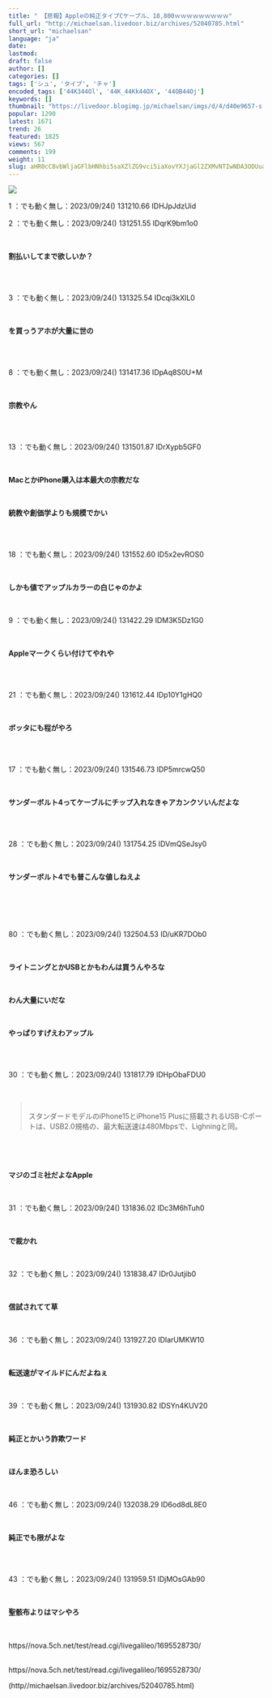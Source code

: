 ```yaml
---
title: " 【悲報】Appleの純正タイプCケーブル、18,800ｗｗｗｗｗｗｗｗｗ"
full_url: "http://michaelsan.livedoor.biz/archives/52040785.html"
short_url: "michaelsan"
language: "ja"
date: 
lastmod: 
draft: false
author: []
categories: []
tags: ['シュ', 'タイプ', 'チャ']
encoded_tags: ['44K344Ol', '44K_44Kk44OX', '44OB44Oj']
keywords: []
thumbnail: "https://livedoor.blogimg.jp/michaelsan/imgs/d/4/d40e9657-s.jpg"
popular: 1290
latest: 1671
trend: 26
featured: 1825
views: 567
comments: 199
weight: 11
slug: aHR0cC8vbWljaGFlbHNhbi5saXZlZG9vci5iaXovYXJjaGl2ZXMvNTIwNDA3ODUuaHRtbA==
---
```


![](https://livedoor.blogimg.jp/michaelsan/imgs/d/4/d40e9657-s.jpg)

<div><p>1 ：でも動く無し：2023/09/24() 131210.66 IDHJpJdzUid</p><p>2 ：でも動く無し：2023/09/24() 131251.55 IDqrK9bm1o0</p><br><b><p>割払いしてまで欲しいか？</p><br></b><br><p>3 ：でも動く無し：2023/09/24() 131325.54 IDcqi3kXlL0</p><br><b><p>を買っうアホが大量に世の </p><br></b><br><p>8 ：でも動く無し：2023/09/24() 131417.36 IDpAq8S0U+M</p><br><p><b>宗教やん <br></b><br></p><br><p>13 ：でも動く無し：2023/09/24() 131501.87 IDrXypb5GF0</p><br><p><b><p>MacとかiPhone購入は本最大の宗教だな</p></b></p><p><b><p><br></p></b></p><b><p>統教や創価学よりも規模でかい </p><br></b><br><p>18 ：でも動く無し：2023/09/24() 131552.60 ID5x2evROS0</p><br><b><p>しかも値でアップルカラーの白じゃのかよ </p></b><br><p>9 ：でも動く無し：2023/09/24() 131422.29 IDM3K5Dz1G0</p><br><b><p>Appleマークくらい付けてやれや </p><br></b><br><p>21 ：でも動く無し：2023/09/24() 131612.44 IDp10Y1gHQ0</p><br><b><p>ボッタにも程がやろ </p><br></b><br><p>17 ：でも動く無し：2023/09/24() 131546.73 IDP5mrcwQ50</p><br><b><p>サンダーボルト4ってケーブルにチップ入れなきゃアカンクソいんだよな </p><br></b><br><p>28 ：でも動く無し：2023/09/24() 131754.25 IDVmQSeJsy0</p><br><b><p><p>サンダーボルト4でも普こんな値しねえよ </p><br></p><br></b><br><p>80 ：でも動く無し：2023/09/24() 132504.53 ID/uKR7DOb0</p><br><p><b><p>ライトニングとかUSBとかもわんは買うんやろな</p></b></p><p><b><p><br></p></b></p><p><b><p>わん大量にいだな</p></b></p><p><b><p><br></p></b></p><b><p>やっぱりすげえわアップル </p><br></b><br><p>30 ：でも動く無し：2023/09/24() 131817.79 IDHpObaFDU0</p><br><blockquote><br>スタンダードモデルのiPhone15とiPhone15 Plusに搭載されるUSB-Cポートは、USB2.0規格の、最大転送速は480Mbpsで、Lighningと同。<br></blockquote><br><p><p><b><br></b></p></p><p><b>マジのゴミ社だよなApple </b></p><br><p>31 ：でも動く無し：2023/09/24() 131836.02 IDc3M6hTuh0</p><br><p><b><p>で裁かれ <br></p></b></p><br><p>32 ：でも動く無し：2023/09/24() 131838.47 IDr0Jutjib0</p><br><p><b>信試されてて草 </b></p><br><p>36 ：でも動く無し：2023/09/24() 131927.20 IDlarUMKW10</p><br><b><p>転送速がマイルドにんだよねぇ </p></b><br><p>39 ：でも動く無し：2023/09/24() 131930.82 IDSYn4KUV20</p><br><p><b><p>純正とかいう詐欺ワード</p></b></p><p><b><p><br></p></b></p><b><p>ほんま恐ろしい </p></b><br><p>46 ：でも動く無し：2023/09/24() 132038.29 ID6od8dL8E0</p><br><b><p>純正でも限がよな </p><br></b><br><p>43 ：でも動く無し：2023/09/24() 131959.51 IDjMOsGAb90</p><br><b><p>聖骸布よりはマシやろ </p><br></b><br>https//nova.5ch.net/test/read.cgi/livegalileo/1695528730/<br><br clear='all'> <p id='a6850dc6aefc0d5bbff2bea180d92d89'> </p> <p id='a6850dc6aefc0d5bbff2bea180d92d89'> </p> <p class='alistcloud-container-6795'></p> <p>https//nova.5ch.net/test/read.cgi/livegalileo/1695528730/</p></div>

(http//michaelsan.livedoor.biz/archives/52040785.html)
